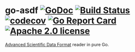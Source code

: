 # go-asdf [![GoDoc](https://godoc.org/github.com/src-d/go-asdf?status.svg)](http://godoc.org/github.com/src-d/go-asdf) [![Build Status](https://travis-ci.com/src-d/go-asdf.svg?branch=master)](https://travis-ci.com/src-d/go-asdf) [![codecov](https://codecov.io/github/src-d/go-asdf/coverage.svg)](https://codecov.io/gh/src-d/go-asdf) [![Go Report Card](https://goreportcard.com/badge/github.com/src-d/go-asdf)](https://goreportcard.com/report/github.com/src-d/go-asdf) [![Apache 2.0 license](https://img.shields.io/badge/License-Apache%202.0-blue.svg)](https://opensource.org/licenses/Apache-2.0)

[Advanced Scientific Data Format](https://github.com/spacetelescope/asdf-standard) reader in pure Go.
